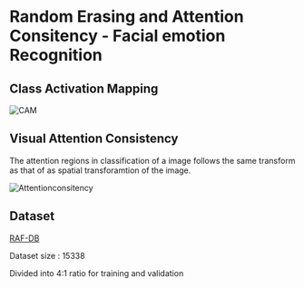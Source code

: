 # Random Erasing and Attention Consitency - Facial emotion Recognition

## Class Activation Mapping 
![CAM](https://github.com/Haneesh1827/Random-Erasing-and-Attention-Consistency-FER/assets/85379299/3d7f6643-8895-41f1-986b-fc953519cae5)

## Visual Attention Consistency

The attention regions in classification of a image follows the same transform as that of as spatial transforamtion of the image. 

![Attentionconsitency](https://github.com/Haneesh1827/Random-Erasing-and-Attention-Consistency-FER/assets/85379299/98991981-d5df-4e4e-947c-8b72cd783028)

## Dataset

[RAF-DB](http://www.whdeng.cn/raf/model1.html)

Dataset size : 15338

Divided into 4:1 ratio for training and validation




